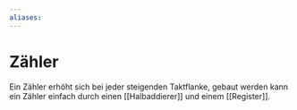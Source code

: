 ```yaml
---
aliases: 
---
```

# Zähler
Ein Zähler erhöht sich bei jeder steigenden Taktflanke, gebaut werden kann ein Zähler einfach durch einen [[Halbaddierer]] und einem [[Register]].
